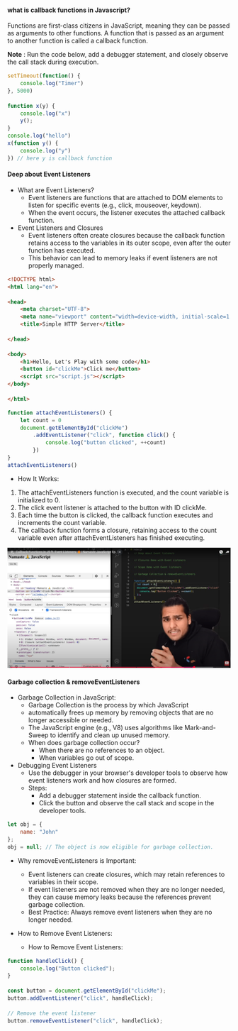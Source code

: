 #### what is callback functions in Javascript?

Functions are first-class citizens in JavaScript, meaning they can be passed as arguments to other functions. A function that is passed as an argument to another function is called a callback function. 

**Note** : Run the code below, add a debugger statement, and closely observe the call stack during execution.

```js
setTimeout(function() {
    console.log("Timer")
}, 5000)

function x(y) {
    console.log("x")
    y();
}
console.log("hello")
x(function y() {
    console.log("y")
}) // here y is callback function
```

#### Deep about Event Listeners

* What are Event Listeners?
  + Event listeners are functions that are attached to DOM elements to listen for specific events (e.g., click, mouseover, keydown).
  + When the event occurs, the listener executes the attached callback function.
* Event Listeners and Closures
  + Event listeners often create closures because the callback function retains access to the variables in its outer scope, even after the outer function has executed.
  + This behavior can lead to memory leaks if event listeners are not properly managed.

```html
<!DOCTYPE html>
<html lang="en">

<head>
    <meta charset="UTF-8">
    <meta name="viewport" content="width=device-width, initial-scale=1.0">
    <title>Simple HTTP Server</title>

</head>

<body>
    <h1>Hello, Let's Play with some code</h1>
    <button id="clickMe">Click me</button>
    <script src="script.js"></script>
</body>

</html>
```

```js
function attachEventListeners() {
    let count = 0
    document.getElementById("clickMe")
        .addEventListener("click", function click() {
            console.log("button clicked", ++count)
        })
}
attachEventListeners()
```

* How It Works:
1. The attachEventListeners function is executed, and the count variable is initialized to 0.
2. The click event listener is attached to the button with ID clickMe.
3. Each time the button is clicked, the callback function executes and increments the count variable.
4. The callback function forms a closure, retaining access to the count variable even after attachEventListeners has finished executing.

![Event Listeners!](./images/6.image1.png)

#### Garbage collection & removeEventListeners

* Garbage Collection in JavaScript:
  + Garbage Collection is the process by which JavaScript 
  + automatically frees up memory by removing objects that are no longer accessible or needed.
  + The JavaScript engine (e.g., V8) uses algorithms like Mark-and-Sweep to identify and clean up unused memory.
  + When does garbage collection occur?
    - When there are no references to an object.
    - When variables go out of scope.
* Debugging Event Listeners
  + Use the debugger in your browser's developer tools to observe how event listeners work and how closures are formed.
  + Steps:
    - Add a debugger statement inside the callback function.
    - Click the button and observe the call stack and scope in the developer tools.

```js
let obj = {
    name: "John"
};
obj = null; // The object is now eligible for garbage collection.
```

* Why removeEventListeners is Important:
  + Event listeners can create closures, which may retain references to variables in their scope.
  + If event listeners are not removed when they are no longer needed, they can cause memory leaks because the references prevent garbage collection.
  + Best Practice: Always remove event listeners when they are no longer needed.
  
* How to Remove Event Listeners:
  + How to Remove Event Listeners:

```js
function handleClick() {
    console.log("Button clicked");
}

const button = document.getElementById("clickMe");
button.addEventListener("click", handleClick);

// Remove the event listener
button.removeEventListener("click", handleClick);
```
